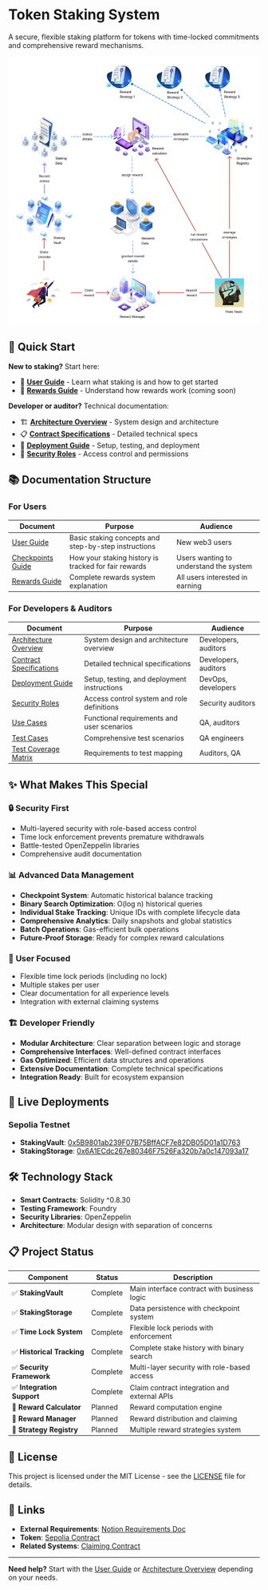 # Token Staking System

A secure, flexible staking platform for tokens with time-locked commitments and comprehensive reward mechanisms.

![Staking System Architecture](docs/architecture.png)

## 🚀 Quick Start

**New to staking?** Start here:

- 📖 **[User Guide](docs/user_docs.md)** - Learn what staking is and how to get started
- 🎁 **[Rewards Guide](docs/rewards_guide.md)** - Understand how rewards work (coming soon)

**Developer or auditor?** Technical documentation:

- 🏗️ **[Architecture Overview](docs/architecture_overview.md)** - System design and architecture
- 📋 **[Contract Specifications](docs/contract_specifications.md)** - Detailed technical specs
- 🔧 **[Deployment Guide](audit/deployment_guide.md)** - Setup, testing, and deployment
- 🔐 **[Security Roles](audit/roles.md)** - Access control and permissions

## 📚 Documentation Structure

### For Users

| Document                                       | Purpose                                              | Audience                               |
| ---------------------------------------------- | ---------------------------------------------------- | -------------------------------------- |
| [User Guide](docs/user_docs.md)                | Basic staking concepts and step-by-step instructions | New web3 users                         |
| [Checkpoints Guide](docs/checkpoints_guide.md) | How your staking history is tracked for fair rewards | Users wanting to understand the system |
| [Rewards Guide](docs/rewards_guide.md)         | Complete rewards system explanation                  | All users interested in earning        |

### For Developers & Auditors

| Document                                                   | Purpose                                     | Audience             |
| ---------------------------------------------------------- | ------------------------------------------- | -------------------- |
| [Architecture Overview](docs/architecture_overview.md)     | System design and architecture overview     | Developers, auditors |
| [Contract Specifications](docs/contract_specifications.md) | Detailed technical specifications           | Developers, auditors |
| [Deployment Guide](audit/deployment_guide.md)              | Setup, testing, and deployment instructions | DevOps, developers   |
| [Security Roles](audit/roles.md)                           | Access control system and role definitions  | Security auditors    |
| [Use Cases](audit/use_cases.md)                            | Functional requirements and user scenarios  | QA, auditors         |
| [Test Cases](audit/test_cases.md)                          | Comprehensive test scenarios                | QA engineers         |
| [Test Coverage Matrix](audit/test_coverage_matrix.md)      | Requirements to test mapping                | Auditors, QA         |

## ✨ What Makes This Special

### 🔒 **Security First**

- Multi-layered security with role-based access control
- Time lock enforcement prevents premature withdrawals
- Battle-tested OpenZeppelin libraries
- Comprehensive audit documentation

### 📊 **Advanced Data Management**

- **Checkpoint System**: Automatic historical balance tracking
- **Binary Search Optimization**: O(log n) historical queries
- **Individual Stake Tracking**: Unique IDs with complete lifecycle data
- **Comprehensive Analytics**: Daily snapshots and global statistics
- **Batch Operations**: Gas-efficient bulk operations
- **Future-Proof Storage**: Ready for complex reward calculations

### 🎯 **User Focused**

- Flexible time lock periods (including no lock)
- Multiple stakes per user
- Clear documentation for all experience levels
- Integration with external claiming systems

### 🏗️ **Developer Friendly**

- **Modular Architecture**: Clear separation between logic and storage
- **Comprehensive Interfaces**: Well-defined contract interfaces
- **Gas Optimized**: Efficient data structures and operations
- **Extensive Documentation**: Complete technical specifications
- **Integration Ready**: Built for ecosystem expansion

## 🔗 Live Deployments

### Sepolia Testnet

- **StakingVault**: [0x5B9801ab239F07B75BffACF7e82DB05D01a1D763](https://sepolia.etherscan.io/address/0x5B9801ab239F07B75BffACF7e82DB05D01a1D763/#code)
- **StakingStorage**: [0x6A1ECdc267e80346F7526Fa320b7a0c147093a17](https://sepolia.etherscan.io/address/0x6A1ECdc267e80346F7526Fa320b7a0c147093a17/#code)

## 🛠️ Technology Stack

- **Smart Contracts**: Solidity ^0.8.30
- **Testing Framework**: Foundry
- **Security Libraries**: OpenZeppelin
- **Architecture**: Modular design with separation of concerns

## 📋 Project Status

| Component                  | Status   | Description                                  |
| -------------------------- | -------- | -------------------------------------------- |
| ✅ **StakingVault**        | Complete | Main interface contract with business logic  |
| ✅ **StakingStorage**      | Complete | Data persistence with checkpoint system      |
| ✅ **Time Lock System**    | Complete | Flexible lock periods with enforcement       |
| ✅ **Historical Tracking** | Complete | Complete stake history with binary search    |
| ✅ **Security Framework**  | Complete | Multi-layer security with role-based access  |
| ✅ **Integration Support** | Complete | Claim contract integration and external APIs |
| 🚧 **Reward Calculator**   | Planned  | Reward computation engine                    |
| 🚧 **Reward Manager**      | Planned  | Reward distribution and claiming             |
| 🚧 **Strategy Registry**   | Planned  | Multiple reward strategies system            |

## 📄 License

This project is licensed under the MIT License - see the [LICENSE](LICENSE.md) file for details.

## 🔗 Links

- **External Requirements**: [Notion Requirements Doc](https://www.notion.so/futureverse/Claim-and-Staking-requirements-1d20cb4dab3d80a297b1e4364e4b25b3)
- **Token**: [Sepolia Contract](https://sepolia.etherscan.io/address/0x6e0b07E7A1B550D83E2f11C98Cf1E15fe2b8d47B#code)
- **Related Systems**: [Claiming Contract](https://sepolia.etherscan.io/address/0x0b9f301DB9cDA7C8B736927eF3E745De12b81581/#code)

---

**Need help?** Start with the [User Guide](docs/user_docs.md) or [Architecture Overview](docs/architecture_overview.md) depending on your needs.
